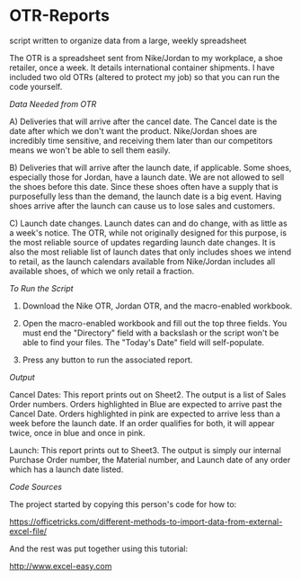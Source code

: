 # OTR-Reports
script written to organize data from a large, weekly spreadsheet

The OTR is a spreadsheet sent from Nike/Jordan to my workplace, a shoe retailer, once a week. 
It details international container shipments. I have included two old OTRs (altered to protect my job) 
so that you can run the code yourself.

*Data Needed from OTR*

A) Deliveries that will arrive after the cancel date. The Cancel date is the date after which we don't 
want the product. Nike/Jordan shoes are incredibly time sensitive, and receiving them later than our competitors 
means we won't be able to sell them easily.

B) Deliveries that will arrive after the launch date, if applicable. Some shoes, especially those for Jordan, 
have a launch date. We are not allowed to sell the shoes before this date. Since these shoes often have a supply
that is purposefully less than the demand, the launch date is a big event. Having shoes arrive after the launch 
can cause us to lose sales and customers.

C) Launch date changes. Launch dates can and do change, with as little as a week's notice. The OTR, while not 
originally designed for this purpose, is the most reliable source of updates regarding launch date changes. It 
is also the most reliable list of launch dates that only includes shoes we intend to retail, as the launch calendars
available from Nike/Jordan includes all available shoes, of which we only retail a fraction.

*To Run the Script*

1) Download the Nike OTR, Jordan OTR, and the macro-enabled workbook.

2) Open the macro-enabled workbook and fill out the top three fields. You must end the "Directory" field with a backslash
or the script won't be able to find your files. The "Today's Date" field will self-populate.

3) Press any button to run the associated report.

*Output*

Cancel Dates: This report prints out on Sheet2. The output is a list of Sales Order numbers. Orders highlighted in Blue 
are expected to arrive past the Cancel Date. Orders highlighted in pink are expected to arrive less than a week before 
the launch date. If an order qualifies for both, it will appear twice, once in blue and once in pink.

Launch: This report prints out to Sheet3. The output is simply our internal Purchase Order number, the Material number, 
and Launch date of any order which has a launch date listed.

*Code Sources*

The project started by copying this person's code for how to:

https://officetricks.com/different-methods-to-import-data-from-external-excel-file/

And the rest was put together using this tutorial:

http://www.excel-easy.com
